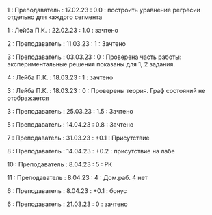 1 : Преподаватель : 17.02.23 : 0.0 : построить уравнение регресии отдельно для каждого сегмента

1 : Лейба П.К. : 22.02.23 : 1.0 : зачтено

2 : Преподаватель : 11.03.23 : 1 : Зачтено

3 : Преподаватель : 03.03.23 : 0 : Проверена часть работы: экспериментальные решения показаны для 1, 2 задания.

4 : Лейба П.К. : 18.03.23 : 1 : зачтено

3 : Лейба П.К. : 18.03.23 : 0 : Проверены теория. Граф состояний не отображается

3 : Преподаватель : 25.03.23 : 1.5 : Зачтено

5 : Преподаватель : 14.04.23 : 0.8 : Зачтено

7 : Преподаватель : 31.03.23 : +0.1 : Присутствие

8 : Преподаватель : 14.04.23 : +0.2 : присутствие на лабе

10 : Преподаватель : 8.04.23 : 5 : РК

11 : Преподаватель : 8.04.23 : 4 : Дом.раб. 4 нет

6 : Преподаватель : 8.04.23 : +0.1 : бонус

6 : Преподаватель : 21.03.23 : 0 : зачтено

